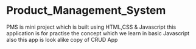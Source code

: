 # Product_Management_System
 PMS is mini project which is built using HTML,CSS & Javascript this application is for practise the concept which we learn in basic Javascript also this app is look alike copy of CRUD App 
